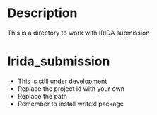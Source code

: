 # Description

This is a directory to work with IRIDA submission


# Irida_submission

- This is still under development
- Replace the project id with your own
- Replace the path
- Remember to install writexl package
